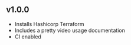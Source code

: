 ## v1.0.0

- Installs Hashicorp Terraform
- Includes a pretty video usage documentation
- CI enabled
